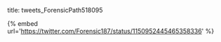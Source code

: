 title: tweets_ForensicPath518095

{% embed url='https://twitter.com/Forensic187/status/1150952445465358336' %}

